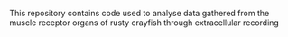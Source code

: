 This repository contains code used to analyse data gathered from the muscle receptor organs of rusty crayfish through extracellular recording
